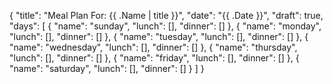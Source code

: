 {
    "title": "Meal Plan For: {{ .Name | title }}",
    "date": "{{ .Date }}",
    "draft": true,
    "days": [
        {
            "name": "sunday",
            "lunch": [],
            "dinner": []
        },
        {
            "name": "monday",
            "lunch": [],
            "dinner": []
        },
        {
            "name": "tuesday",
            "lunch": [],
            "dinner": []
        },
        {
            "name": "wednesday",
            "lunch": [],
            "dinner": []
        },
        {
            "name": "thursday",
            "lunch": [],
            "dinner": []
        },
        {
            "name": "friday",
            "lunch": [],
            "dinner": []
        },
        {
            "name": "saturday",
            "lunch": [],
            "dinner": []
        }
    ]
}


